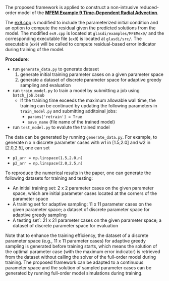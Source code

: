 The proposed  framework is applied to construct a non-intrusive reduced-order model of the [**MFEM Example 9 Time-Dependent Radial Advection**](https://github.com/mfem/mfem/blob/master/examples/ex9.cpp).


The [ex9.cpp](https://github.com/mfem/mfem/blob/master/examples/ex9.cpp) is modified to include the parameterized initial condition and an option to compute the residual given the predicted solutions from the model. The modified `ex9.cpp` is located at `glasdi/examples/MFEMex9/` and the corresponding executable file (`ex9`) is located at `glasdi/src/`. The executable (`ex9`) will be called to compute residual-based error indicator during training of the model.
 
 
**Procedure**:
- run `generate_data.py` to generate dataset
    1. generate initial training parameter cases on a given parameter space
    2. generate a dataset of discrete parameter space for adaptive greedy sampling and evaluation
- run `train_model.py` to train a model by submitting a job using `batch_job.bsub`
    - If the training time exceeds the maximum allowable wall time, the training can be continued by
    updating the following parameters in `train_model.py` and submitting additoinal jobs:
        - `params['retrain'] = True`
        - `save_name` (file name of the trained model)
- run `test_model.py` to evalute the trained model


The data can be generated by running `generate_data.py`. For example, to generate n x n discrete parameter cases with w1 in [1.5,2.0] and w2 in [2.0,2.5], one can set
- `p1_arr = np.linspace(1.5,2.0,n)`
- `p2_arr = np.linspace(2.0,2.5,n)`

To reproduce the numerical results in the paper, one can generate the following datasets for training and testing:
  - An initial training set: 2 x 2 parameter cases on the given parameter space, which are initial parameter cases located at the corners of the parameter space
  - A training set for adaptive sampling: 11 x 11 parameter cases on the given parameter space; a dataset of discrete parameter space for adaptive greedy sampling
  - A testing set`: 21 x 21 parameter cases on the given parameter space; a dataset of discrete parameter space for evaluation

Note that to enhance the training efficiency, the dataset of a discrete parameter space (e.g., 11 x 11 parameter cases) for adaptive greedy sampling is generated before training starts, which means the solution of the optimal parameter case (with the maximum error indicator) is retrieved from the dataset without calling the solver of the full-order model during training. The proposed framework can be adapted to a continuous parameter space and the solution of sampled parameter cases can be generated by running full-order model simulations during training.
